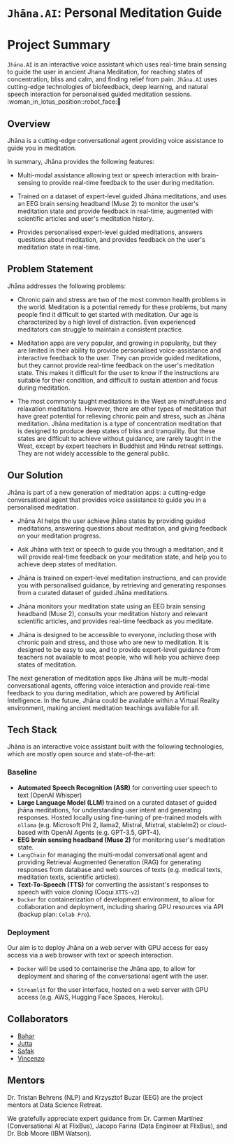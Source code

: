 # `Jhāna.AI`: Personal Meditation Guide

# Project Summary

`Jhāna.AI` is an interactive voice assistant which uses real-time brain sensing to guide the user in ancient Jhana Meditation, for reaching states of concentration, bliss and calm, and finding relief from pain. `Jhāna.AI` uses cutting-edge technologies of biofeedback, deep learning, and natural speech interaction for personalised guided meditation sessions. :woman_in_lotus_position::robot_face::pray: 

## Overview

Jhāna is a cutting-edge conversational agent providing voice assistance to guide you in meditation. 

In summary, Jhāna provides the following features:

- Multi-modal assistance allowing text or speech interaction with brain-sensing to provide real-time feedback to the user during meditation.

- Trained on a dataset of expert-level guided Jhāna meditations, and uses an EEG brain sensing headband (Muse 2) to monitor the user's meditation state and provide feedback in real-time, augmented with scientific articles and user's meditation history. 

- Provides personalised expert-level guided meditations, answers questions about meditation, and provides feedback on the user's meditation state in real-time.

## Problem Statement

Jhāna addresses the following problems:

- Chronic pain and stress are two of the most common health problems in the world. Meditation is a potential remedy for these problems, but many people find it difficult to get started with meditation. Our age is characterized by a high level of distraction. Even experienced meditators can struggle to maintain a consistent practice.

- Meditation apps are very popular, and growing in popularity, but they are limited in their ability to provide personalised voice-assistance and interactive feedback to the user. They can provide guided meditations, but they cannot provide real-time feedback on the user's meditation state. This makes it difficult for the user to know if the instructions are suitable for their condition, and difficult to sustain attention and focus during meditation.

- The most commonly taught meditations in the West are mindfulness and relaxation meditations. However, there are other types of meditation that have great potential for relieving chronic pain and stress, such as Jhāna meditation. Jhāna meditation is a type of concentration meditation that is designed to produce deep states of bliss and tranquility. But these states are difficult to achieve without guidance, are rarely taught in the West, except by expert teachers in Buddhist and Hindu retreat settings. They are not widely accessible to the general public.

## Our Solution

Jhāna is part of a new generation of meditation apps: a cutting-edge conversational agent that provides voice assistance to guide you in a personalised meditation.

- Jhāna AI helps the user achieve jhāna states by providing guided meditations, answering questions about meditation, and giving feedback on your meditation progress. 

- Ask Jhāna with text or speech to guide you through a meditation, and it will provide real-time feedback on your meditation state, and help you to achieve deep states of meditation.

- Jhāna is trained on expert-level meditation instructions, and can provide you with personalised guidance, by retrieving and generating responses from a curated dataset of guided Jhāna meditations.

- Jhāna monitors your meditation state using an EEG brain sensing headband (Muse 2), consults your meditation history and relevant scientific articles, and provides real-time feedback as you meditate.

- Jhāna is designed to be accessible to everyone, including those with chronic pain and stress, and those who are new to meditation. It is designed to be easy to use, and to provide expert-level guidance from teachers not available to most people, who will help you achieve deep states of meditation.

The next generation of meditation apps like Jhāna will be multi-modal conversational agents, offering voice interaction and provide real-time feedback to you during meditation, which are powered by Artificial Intelligence. In the future, Jhāna could be available within a Virtual Reality environment, making ancient meditation teachings available for all.

## Tech Stack

Jhāna is an interactive voice assistant built with the following technologies, which are mostly open source and state-of-the-art:

### Baseline

- **Automated Speech Recognition (ASR)** for converting user speech to text (OpenAI Whisper)
- **Large Language Model (LLM)** trained on a curated dataset of guided jhāna meditations, for understanding user intent and generating responses. Hosted locally using fine-tuning of pre-trained models with `ollama` (e.g. Microsoft Phi 2, llama2, Mistral, Mixtral, stablelm2) or cloud-based with OpenAI Agents (e.g. GPT-3.5, GPT-4).
- **EEG brain sensing headband (Muse 2)** for monitoring user's meditation state.
- `LangChain` for managing the multi-modal conversational agent and providing Retrieval Augmented Generation (RAG) for generating responses from database and web sources of texts (e.g. medical texts, meditation texts, scientific articles).
- **Text-To-Speech (TTS)** for converting the assistant's responses to speech with voice cloning (Coqui `XTTS-v2`)
- `Docker` for containerization of development environment, to allow for collaboration and deployment, including sharing GPU resources via API (backup plan: `Colab Pro`).

### Deployment

Our aim is to deploy Jhāna on a web server with GPU access for easy access via a web browser with text or speech interaction.

- `Docker` will be used to containerise the Jhāna app, to allow for deployment and sharing of the conversational agent with the user.

- `Streamlit` for the user interface, hosted on a web server with GPU access (e.g. AWS, Hugging Face Spaces, Heroku).

## Collaborators

- [Bahar](https://github.com/Bahar-Rezaei)
- [Jutta](https://github.com/juttaromberg)
- [Safak](https://github.com/ozdensafak)
- [Vincenzo](https://github.com/Vinsora)

## Mentors

Dr. Tristan Behrens (NLP) and Krzysztof Buzar (EEG) are the project mentors at Data Science Retreat.

We gratefully appreciate expert guidance from Dr. Carmen Martínez (Conversational AI at FlixBus), Jacopo Farina (Data Engineer at FlixBus), and Dr. Bob Moore (IBM Watson).